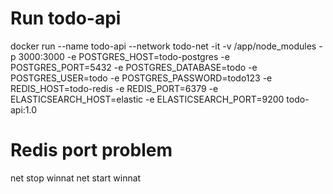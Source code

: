 # Run todo-api

docker run --name todo-api --network todo-net -it -v /app/node_modules -p 3000:3000 -e POSTGRES_HOST=todo-postgres -e POSTGRES_PORT=5432 -e POSTGRES_DATABASE=todo -e POSTGRES_USER=todo -e POSTGRES_PASSWORD=todo123 -e REDIS_HOST=todo-redis -e REDIS_PORT=6379 -e ELASTICSEARCH_HOST=elastic -e ELASTICSEARCH_PORT=9200 todo-api:1.0

# Redis port problem
net stop winnat
net start winnat